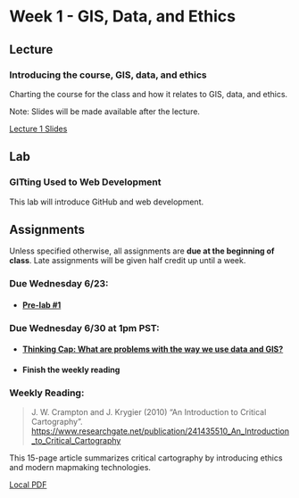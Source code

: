 # Week 1 - GIS, Data, and Ethics

## Lecture
### Introducing the course, GIS, data, and ethics
Charting the course for the class and how it relates to GIS, data, and ethics.

Note: Slides will be made available after the lecture.

[Lecture 1 Slides](./Materials/AA191_SU_W1_Lecture_1.pdf
)

<!-- [Lecture 1 Recording](https://ucla.zoom.us/rec/share/HuP2yv24GwjVpvclpqBeRUKCO-FoYK3WAVNtWd_ekZOQh6jQOAaX0o3YdNyRWUmy.MWFkQq-g0tsAaftY) -->
## Lab
### GITting Used to Web Development
<!-- ### [GITing started with Spatial Data Sets](./Lab/readme.md) -->
<!-- [Lab 1 Slides](./Materials/AA191_S_W1_Lab_1.pdf )-->
This lab will introduce GitHub and web development.

## Assignments
Unless specified otherwise, all assignments are **due at the beginning of class**. Late assignments will be given half credit up until a week.

### Due Wednesday 6/23:
- #### [**Pre-lab #1**](./Materials/1_pre_lab_1.md)

### Due  Wednesday 6/30 at 1pm PST:
- #### [**Thinking Cap: What are problems with the way we use data and GIS?**](./Materials/2_thinking_cap_1.md)

- #### **Finish the weekly reading**

### **Weekly Reading:**
> J. W. Crampton and J. Krygier (2010) “An Introduction to Critical Cartography”. https://www.researchgate.net/publication/241435510_An_Introduction_to_Critical_Cartography

This 15-page article summarizes critical cartography by introducing ethics and modern mapmaking technologies.

[Local PDF](./Materials/An_Introduction_to_Critical_Cartography.pdf)

<!-- ## Optional Readings and Resources
[Introduction to GIS](./Materials/a_optional_gis.md) -->